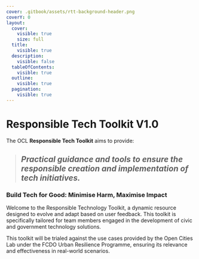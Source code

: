 ```yaml
---
cover: .gitbook/assets/rtt-background-header.png
coverY: 0
layout:
  cover:
    visible: true
    size: full
  title:
    visible: true
  description:
    visible: false
  tableOfContents:
    visible: true
  outline:
    visible: true
  pagination:
    visible: true
---
```


# Responsible Tech Toolkit V1.0

&#x20;The OCL **Responsible Tech Toolkit** aims to provide:



> ## _Practical guidance and tools to ensure the responsible creation and implementation of tech initiatives._

### **Build Tech for Good: Minimise Harm, Maximise Impact**

Welcome to the Responsible Technology Toolkit, a dynamic resource designed to evolve and adapt based on user feedback. This toolkit is specifically tailored for team members engaged in the development of civic and government technology solutions.

This toolkit will be trialed against the use cases provided by the Open Cities Lab under the FCDO Urban Resilience Programme, ensuring its relevance and effectiveness in real-world scenarios.
